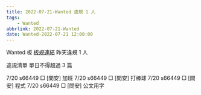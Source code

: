 ```yaml
---
title: 2022-07-21-Wanted 違規 1 人
tags:
    - Wanted
abbrlink: 2022-07-21-Wanted
date: Wanted-2022-07-21 12:00:00
---
```

Wanted 板 [板規連結](https://www.ptt.cc/bbs/Wanted/M.1608829773.A.D3B.html)
昨天違規 1 人
<!-- more -->

違規清單
單日不得超過 3 篇

7/20 s66449 □ [問安] 加班
7/20 s66449 □ [問安] 打棒球
7/20 s66449 □ [問安] 程式
7/20 s66449 □ [問安] 公文用字